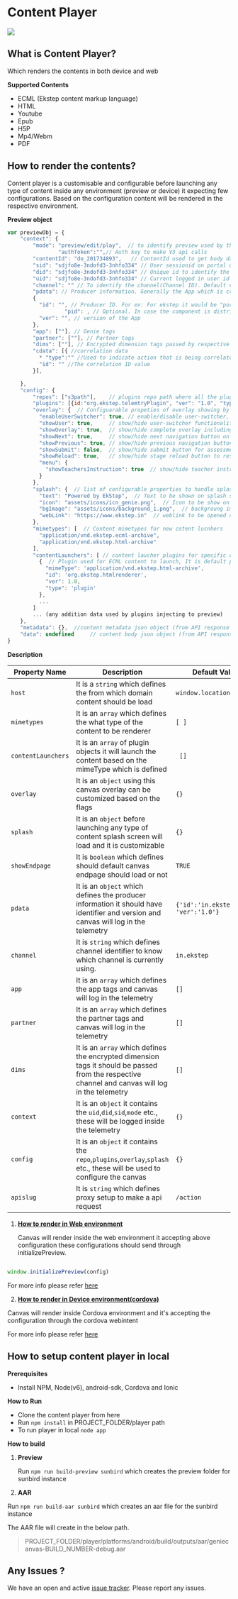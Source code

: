 # Content Player

![](https://api.travis-ci.org/project-sunbird/sunbird-content-player.svg?branch=master)

## What is Content Player?
  Which renders the contents in both device and web
   
 **Supported Contents**
   
  * ECML (Ekstep content markup language)
  * HTML
  * Youtube
  * Epub
  * H5P
  * Mp4/Webm
  * PDF

## How to render the contents?

Content player is a customisable and configurable before launching any type of content inside any environment (preview or device) it expecting few configurations. Based on the configuration content will be rendered in the respective environment. 

**Preview object**     

```js
var previewObj = {
	"context": {
		"mode": "preview/edit/play",  // to identify preview used by the user to play/edit/preview
                "authToken":"",// Auth key to make V3 api calls
		"contentId": "do_201734893",   // ContentId used to get body data from content API call
		"sid": "sdjfo8e-3ndofd3-3nhfo334" // User sessionid on portal or mobile
		"did": "sdjfo8e-3ndofd3-3nhfo334" // Unique id to identify the device or browser 
		"uid": "sdjfo8e-3ndofd3-3nhfo334" // Current logged in user id
		"channel": "" // To identify the channel(Channel ID). Default value ""
		"pdata": // Producer information. Generally the App which is creating the event, default value {}
		{ 
		  "id": "", // Producer ID. For ex: For ekstep it would be "portal" or "genie"
                  "pid": , // Optional. In case the component is distributed, then which instance of that component
		  "ver": "", // version of the App
		}, 
		"app": [""], // Genie tags
		"partner": [""], // Partner tags
		"dims": [""], // Encrypted dimension tags passed by respective channels
		"cdata": [{ //correlation data
		  * "type":"" //Used to indicate action that is being correlated
		  "id": "" //The correlation ID value
		}],

	},
	"config": {
		"repos": ["s3path"],    // plugins repo path where all the plugins are pushed s3 or absolute folder path
		"plugins": [{id:"org.ekstep.telemtryPlugin", "ver": "1.0", "type":"plugin"}],     //Inject external custom plugins into content (for externl telemetry sync)
		"overlay": {  // Configuarable propeties of overlay showing by GenieCanvas on top of the content
		  "enableUserSwitcher": true, // enable/disable user-switcher, default is true for mobile & preview
		  "showUser": true,     // show/hide user-switcher functionality. default is true to show user information
		  "showOverlay": true,  // show/hide complete overlay including next/previous buttons. default value true
		  "showNext": true,     // show/hide next navigation button on content. default is true
		  "showPrevious": true, // show/hide previous navigation button on content. default is true
		  "showSubmit": false,  // show/hide submit button for assessmetns in the content. default is false
		  "showReload": true,   // show/hide stage reload button to reset/re-render the stage. default is true
		  "menu": {
		    "showTeachersInstruction": true  // show/hide teacher instructions in the menu
		  }
		},
		"splash": {  // list of configurable properties to handle splash screen shown while loading content
		  "text": "Powered by EkStep",  // Text to be shown on splash screen while loading content. 
		  "icon": "assets/icons/icn_genie.png",  // Icon to be show on above the text(full absolute path of the image in mobiew or http image link)
		  "bgImage": "assets/icons/background_1.png",  // backgroung image used for splash screen while loading content(absolute folder path of the image in mobie or http image link)
		  "webLink": "https://www.ekstep.in"  // weblink to be opened on click of text
		},
		"mimetypes": [  // Content mimetypes for new cotent lucnhers
		  "application/vnd.ekstep.ecml-archive", 
		  "application/vnd.ekstep.html-archive"
		],
		"contentLaunchers": [ // content laucher plugins for specific content mimetypes
		  {  // Plugin used for ECML content to launch, It is default plugin
		    "mimeType": 'application/vnd.ekstep.html-archive',
		    "id": 'org.ekstep.htmlrenderer',
		    "ver": 1.0,
		    "type": 'plugin'
		  },
		  ...
		]
		... (any addition data used by plugins injecting to preview)
	},
	"metadata": {},  //content metadata json object (from API response take -> response.result.content)
	"data": undefined     // content body json object (from API response take -> response.result.content.body)
}


```
**Description**


| Property Name | Description | Default Value   |
| --- | --- | --- |
| `host` | It is a `string` which defines the from which domain content should be load|```window.location.origin```  |
| `mimetypes` | It is an `array` which defines the what type of the content to be renderer| ```[ ]```|
| `contentLaunchers` | It is an `array` of plugin objects it will launch the content based on the mimeType which is defined| ``` []```|
| `overlay` | It is an `object` using this canvas overlay can be customized based on the flags| ```{}```|
| `splash` | It is an `object` before launching any type of content splash screen will load and it is customizable |```{}```|
| `showEndpage` | It is `boolean` which defines should default canvas endpage should load or not | ```TRUE```
| `pdata` | It is an `object` which defines the producer information it should have identifier and version and canvas will log in the telemetry| ```{'id':'in.ekstep', 'ver':'1.0'}```|
| `channel` | It is `string` which defines channel identifier to know which channel is currently using.| `in.ekstep` |
| `app` | It is an `array` which defines the app tags and canvas will log in the telemetry| ```[]``` |
| `partner` | It is an `array` which defines the partner tags and canvas will log in the telemetry|```[]``` |
| `dims` | It is an `array` which defines the encrypted dimension tags it should be passed from the respective channel and canvas will log in the telemetry|```[]```  |
| `context` | It is an `object` it contains the `uid`,`did`,`sid`,`mode` etc., these will be logged inside the telemetry  | ```{}``` |
| `config` | It is an `object` it contains the `repo`,`plugins`,`overlay`,`splash` etc., these will be used to configure the canvas  | ```{}```
| `apislug` | It is `string` which defines proxy setup to make a api request | ```/action```


1. **[How to render in Web environment](https://github.com/ekstep/Common-Design/wiki/GenieCanvas:-How-to-embed-or-render-content-preview-in-portal-or-editor-or-external-consumer)**

    Canvas will render inside the web environment it accepting above configuration these configurations should send through initializePreview.
 
```js

window.initializePreview(config)  

```

For more info please refer [here](https://github.com/ekstep/Common-Design/wiki/GenieCanvas:-How-to-embed-or-render-content-preview-in-portal-or-editor-or-external-consumer)
    


2. **[How to render in Device environment(cordova)](https://github.com/ekstep/Common-Design/wiki/GenieCanvas:-How-to-render-content--in-app)**

Canvas will render inside Cordova environment and it's accepting the configuration through the cordova webintent

For more info please refer [here](https://github.com/ekstep/Common-Design/wiki/GenieCanvas:-How-to-render-content--in-app)





## How to setup content player in local


 **Prerequisites**
    
   * Install NPM, Node(v6), android-sdk, Cordova and Ionic

 **How to Run**

* Clone the content player from here
* Run `npm install` in PROJECT_FOLDER/player path
* To run player in local `node app`

 **How to build**
    
   1. **Preview**
      
      Run `npm run build-preview sunbird` which creates the preview folder for sunbird instance
      
   2. **AAR**
   
 Run  `npm run build-aar sunbird`  which creates an aar file for the sunbird instance
 	
 The AAR file will create in the below path.
 
> PROJECT_FOLDER/player/platforms/android/build/outputs/aar/geniecanvas-BUILD_NUMBER-debug.aar
 

## Any Issues ?
We have an open and active [issue tracker](https://github.com/ekstep/Field-Issues/issues). Please report any issues.




